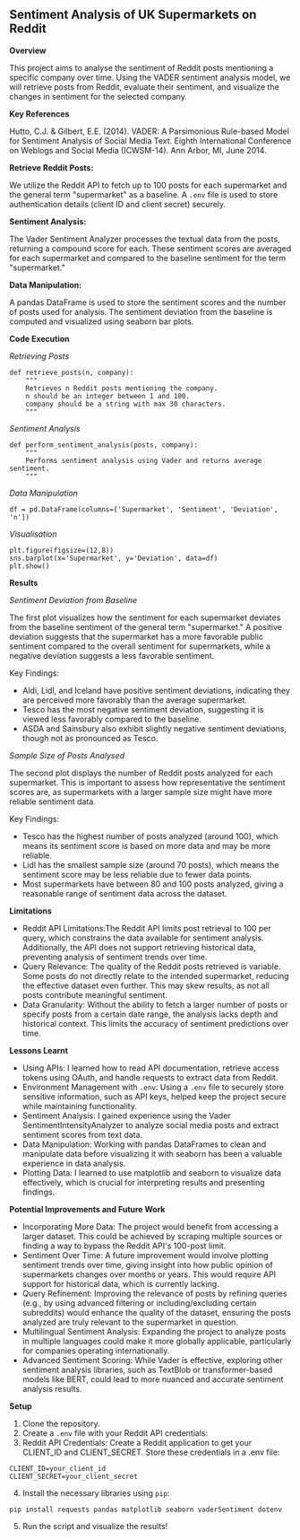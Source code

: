 ## Sentiment Analysis of UK Supermarkets on Reddit

**Overview**

This project aims to analyse the sentiment of Reddit posts mentioning a specific company over time. Using the VADER sentiment analysis model, we will retrieve posts from Reddit, evaluate their sentiment, and visualize the changes in sentiment for the selected company.

**Key References**

Hutto, C.J. & Gilbert, E.E. (2014). VADER: A Parsimonious Rule-based Model for Sentiment Analysis of Social Media Text. Eighth International Conference on Weblogs and Social Media (ICWSM-14). Ann Arbor, MI, June 2014.

**Retrieve Reddit Posts:**  

We utilize the Reddit API to fetch up to 100 posts for each supermarket and the general term "supermarket" as a baseline. A `.env` file is used to store authentication details (client ID and client secret) securely.
   
**Sentiment Analysis:**  

The Vader Sentiment Analyzer processes the textual data from the posts, returning a compound score for each. These sentiment scores are averaged for each supermarket and compared to the baseline sentiment for the term "supermarket."

**Data Manipulation:**  

A pandas DataFrame is used to store the sentiment scores and the number of posts used for analysis. The sentiment deviation from the baseline is computed and visualized using seaborn bar plots.

**Code Execution**

*Retrieving Posts*
```
def retrieve_posts(n, company):
    """
    Retrieves n Reddit posts mentioning the company.
    n should be an integer between 1 and 100.
    company should be a string with max 30 characters.
    """
```

*Sentiment Analysis*
```
def perform_sentiment_analysis(posts, company):
    """
    Performs sentiment analysis using Vader and returns average sentiment.
    """
```

*Data Manipulation*
```
df = pd.DataFrame(columns=['Supermarket', 'Sentiment', 'Deviation', 'n'])
```

*Visualisation*
```
plt.figure(figsize=(12,8))
sns.barplot(x='Supermarket', y='Deviation', data=df)
plt.show()
```

**Results**

*Sentiment Deviation from Baseline*

The first plot visualizes how the sentiment for each supermarket deviates from the baseline sentiment of the general term "supermarket." A positive deviation suggests that the supermarket has a more favorable public sentiment compared to the overall sentiment for supermarkets, while a negative deviation suggests a less favorable sentiment.

Key Findings:
- Aldi, Lidl, and Iceland have positive sentiment deviations, indicating they are perceived more favorably than the average supermarket.
- Tesco has the most negative sentiment deviation, suggesting it is viewed less favorably compared to the baseline.
- ASDA and Sainsbury also exhibit slightly negative sentiment deviations, though not as pronounced as Tesco.

*Sample Size of Posts Analysed*

The second plot displays the number of Reddit posts analyzed for each supermarket. This is important to assess how representative the sentiment scores are, as supermarkets with a larger sample size might have more reliable sentiment data.

Key Findings:
- Tesco has the highest number of posts analyzed (around 100), which means its sentiment score is based on more data and may be more reliable.
- Lidl has the smallest sample size (around 70 posts), which means the sentiment score may be less reliable due to fewer data points.
- Most supermarkets have between 80 and 100 posts analyzed, giving a reasonable range of sentiment data across the dataset.

**Limitations**

- Reddit API Limitations:The Reddit API limits post retrieval to 100 per query, which constrains the data available for sentiment analysis. Additionally, the API does not support retrieving historical data, preventing analysis of sentiment trends over time.
- Query Relevance: The quality of the Reddit posts retrieved is variable. Some posts do not directly relate to the intended supermarket, reducing the effective dataset even further. This may skew results, as not all posts contribute meaningful sentiment.
- Data Granularity: Without the ability to fetch a larger number of posts or specify posts from a certain date range, the analysis lacks depth and historical context. This limits the accuracy of sentiment predictions over time.

**Lessons Learnt**

- Using APIs: I learned how to read API documentation, retrieve access tokens using OAuth, and handle requests to extract data from Reddit.
- Environment Management with `.env`: Using a `.env` file to securely store sensitive information, such as API keys, helped keep the project secure while maintaining functionality.
- Sentiment Analysis: I gained experience using the Vader SentimentIntensityAnalyzer to analyze social media posts and extract sentiment scores from text data.
- Data Manipulation: Working with pandas DataFrames to clean and manipulate data before visualizing it with seaborn has been a valuable experience in data analysis.
- Plotting Data: I learned to use matplotlib and seaborn to visualize data effectively, which is crucial for interpreting results and presenting findings.

**Potential Improvements and Future Work**

- Incorporating More Data: The project would benefit from accessing a larger dataset. This could be achieved by scraping multiple sources or finding a way to bypass the Reddit API's 100-post limit.
- Sentiment Over Time: A future improvement would involve plotting sentiment trends over time, giving insight into how public opinion of supermarkets changes over months or years. This would require API support for historical data, which is currently lacking.
- Query Refinement: Improving the relevance of posts by refining queries (e.g., by using advanced filtering or including/excluding certain subreddits) would enhance the quality of the dataset, ensuring the posts analyzed are truly relevant to the supermarket in question.
- Multilingual Sentiment Analysis: Expanding the project to analyze posts in multiple languages could make it more globally applicable, particularly for companies operating internationally.
- Advanced Sentiment Scoring: While Vader is effective, exploring other sentiment analysis libraries, such as TextBlob or transformer-based models like BERT, could lead to more nuanced and accurate sentiment analysis results.


**Setup**

1. Clone the repository.
2. Create a `.env` file with your Reddit API credentials:
3. Reddit API Credentials:
Create a Reddit application to get your CLIENT_ID and CLIENT_SECRET.
Store these credentials in a .env file:
```
CLIENT_ID=your_client_id
CLIENT_SECRET=your_client_secret
```
4. Install the necessary libraries using `pip`:
```
pip install requests pandas matplotlib seaborn vaderSentiment dotenv
```
5. Run the script and visualize the results!
